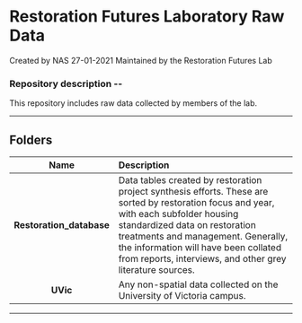 # Restoration Futures Laboratory Raw Data

Created by NAS 27-01-2021
Maintained by the Restoration Futures Lab

### Repository description --

This repository includes raw data collected by members of the lab.

*** 

## Folders

| Name | Description |
| :---: | :--- |
| <b>Restoration_database</b> | Data tables created by restoration project synthesis efforts. These are sorted by restoration focus and year, with each subfolder housing standardized data on restoration treatments and management. Generally, the information will have been collated from reports, interviews, and other grey literature sources. |
| <b>UVic</b> | Any non-spatial data collected on the University of Victoria campus. |

*** 